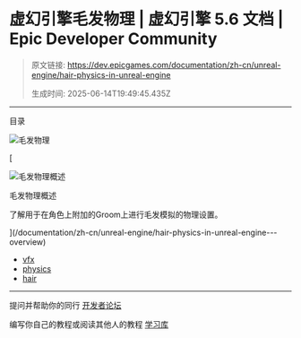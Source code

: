 # 虚幻引擎毛发物理 | 虚幻引擎 5.6 文档 | Epic Developer Community

> 原文链接: https://dev.epicgames.com/documentation/zh-cn/unreal-engine/hair-physics-in-unreal-engine
> 
> 生成时间: 2025-06-14T19:49:45.435Z

---

目录

![毛发物理](https://dev.epicgames.com/community/api/documentation/image/677f6bbd-8e02-4840-a667-b5fd06ed375c?resizing_type=fill&width=1920&height=335)

[

![毛发物理概述](https://d1iv7db44yhgxn.cloudfront.net/documentation/images/76afaf2c-df0d-4bce-9dc0-75ee7531a394/hp-topic-image.png)

毛发物理概述

了解用于在角色上附加的Groom上进行毛发模拟的物理设置。





](/documentation/zh-cn/unreal-engine/hair-physics-in-unreal-engine---overview)

-   [vfx](https://dev.epicgames.com/community/search?query=vfx)
-   [physics](https://dev.epicgames.com/community/search?query=physics)
-   [hair](https://dev.epicgames.com/community/search?query=hair)

* * *

提问并帮助你的同行 [开发者论坛](https://forums.unrealengine.com/categories?tag=unreal-engine)

编写你自己的教程或阅读其他人的教程 [学习库](https://dev.epicgames.com/community/unreal-engine/learning)